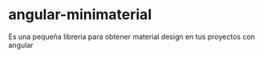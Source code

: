 # angular-minimaterial
Es una pequeña libreria para obtener material design en tus proyectos con angular
